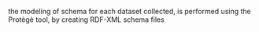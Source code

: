 the modeling of schema for each dataset collected, is
performed using the Protègè tool, by creating RDF-XML schema
files
